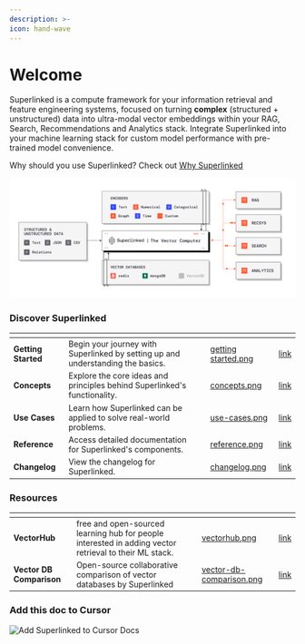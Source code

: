 ```yaml
---
description: >-
icon: hand-wave
---
```


# Welcome

Superlinked is a compute framework for your information retrieval and feature engineering systems, focused on turning **complex** (structured + unstructured) data into ultra-modal vector embeddings within your RAG, Search, Recommendations and Analytics stack. Integrate Superlinked into your machine learning stack for custom model performance with pre-trained model convenience.

Why should you use Superlinked? Check out [Why Superlinked](getting-started/why-superlinked.md)

![Superlinked framework diagram](.gitbook/assets/sl_diagram.png)


### Discover Superlinked

<table data-view="cards">
<thead>
<tr><th></th><th></th><th data-type="content-ref"></th><th data-hidden data-card-cover data-type="files"></th><th data-hidden data-card-target data-type="content-ref">
</th></tr>
</thead>
<tbody>
    <tr>
        <td><strong>Getting Started</strong></td>
        <td>Begin your journey with Superlinked by setting up and understanding the basics.</td>
        <td></td>
        <td><a href=".gitbook/assets/getting-started-thumbnails/getting started.png">getting started.png</a></td>
        <td><a href="getting-started/installation.md">link</a></td>
    </tr>
    <tr>
        <td><strong>Concepts</strong></td>
        <td>Explore the core ideas and principles behind Superlinked's functionality.</td>
        <td></td>
        <td><a href=".gitbook/assets/getting-started-thumbnails/concept.png">concepts.png</a></td>
        <td><a href="concepts/overview.md">link</a></td>
    </tr>
    <tr>
        <td><strong>Use Cases</strong></td>
        <td>Learn how Superlinked can be applied to solve real-world problems.</td>
        <td></td>
        <td><a href=".gitbook/assets/getting-started-thumbnails/use cases.png">use-cases.png</a></td>
        <td><a href="use-cases/overview.md">link</a></td>
    </tr>
    <tr>
        <td><strong>Reference</strong></td>
        <td>Access detailed documentation for Superlinked's components.</td>
        <td></td>
        <td><a href=".gitbook/assets/getting-started-thumbnails/reference.png">reference.png</a></td>
        <td><a href="reference/overview.md">link</a></td>
    </tr>
    <tr>
        <td><strong>Changelog</strong></td>
        <td>View the changelog for Superlinked.</td>
        <td></td>
        <td><a href=".gitbook/assets/getting-started-thumbnails/changelog.png">changelog.png</a></td>
        <td><a href="reference/changelog.md">link</a></td>
    </tr>
    
</tbody>
</table>


### Resources

<table data-view="cards">
<thead>
<tr><th></th><th></th><th data-type="content-ref"></th><th data-hidden data-card-cover data-type="files"></th><th data-hidden data-card-target data-type="content-ref">
</th></tr>
</thead>
<tbody>
    <tr>
        <td><strong>VectorHub</strong></td>
        <td>free and open-sourced learning hub for people interested in adding vector retrieval to their ML stack.</td>
        <td></td>
        <td><a href=".gitbook/assets/resources-thumbnails/vectorhub.png">vectorhub.png</a></td>
        <td><a href="https://superlinked.com/vectorhub" target="_blank">link</a></td>
    </tr>
    <tr>
        <td><strong>Vector DB Comparison</strong></td>
        <td>Open-source collaborative comparison of vector databases by Superlinked</td>
        <td></td>
        <td><a href=".gitbook/assets/resources-thumbnails/vdb table.png">vector-db-comparison.png</a></td>
        <td><a href="https://superlinked.com/vector-db-comparison" target="_blank">link</a></td>
    </tr>
    
</tbody>
</table>


### Add this doc to Cursor

![Add Superlinked to Cursor Docs](.gitbook/assets/docs_in_cursor.gif)

<!-- ### GitBook Product Demo
{% embed url="https://www.youtube.com/playlist?list=PLZAlnWDc6FDsodH14aMS3eNRoTYMbua6U" %}
Product Demo
{% endembed %} -->